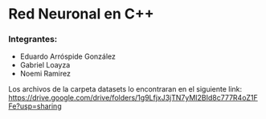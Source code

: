 # Red Neuronal en C++

### Integrantes:
- Eduardo Arróspide González
- Gabriel Loayza
- Noemi Ramirez

Los archivos de la carpeta datasets lo encontraran en el siguiente link:
https://drive.google.com/drive/folders/1g9LfjxJ3jTN7yMI2BId8c777R4oZ1FFe?usp=sharing
